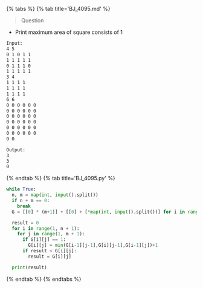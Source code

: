 {% tabs %}
{% tab title='BJ_4095.md' %}

> Question

* Print maximum area of square consists of 1

```txt
Input:
4 5
0 1 0 1 1
1 1 1 1 1
0 1 1 1 0
1 1 1 1 1
3 4
1 1 1 1
1 1 1 1
1 1 1 1
6 6
0 0 0 0 0 0
0 0 0 0 0 0
0 0 0 0 0 0
0 0 0 0 0 0
0 0 0 0 0 0
0 0 0 0 0 0
0 0

Output:
3
3
0
```

{% endtab %}
{% tab title='BJ_4095.py' %}

```py
while True:
  n, m = map(int, input().split())
  if n + m == 0:
    break
  G = [[0] * (m+1)] + [[0] + [*map(int, input().split())] for i in range(n)]

  result = 0
  for i in range(1, n + 1):
    for j in range(1, m + 1):
      if G[i][j] == 1:
        G[i][j] = min(G[i-1][j-1],G[i][j-1],G[i-1][j])+1
      if result < G[i][j]:
        result = G[i][j]

  print(result)
```

{% endtab %}
{% endtabs %}
